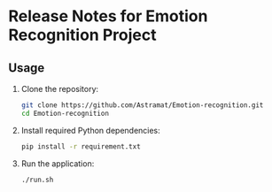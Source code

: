 # Release Notes for Emotion Recognition Project
## Usage

1. Clone the repository:

   ```bash
   git clone https://github.com/Astramat/Emotion-recognition.git
   cd Emotion-recognition
   ```

2. Install required Python dependencies:

   ```bash
   pip install -r requirement.txt
   ```

3. Run the application:

   ```bash
   ./run.sh
   ```